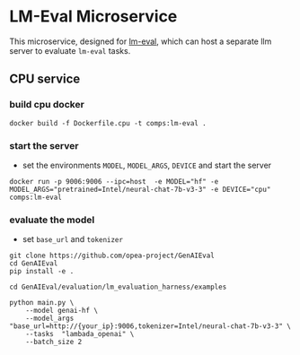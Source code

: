 # LM-Eval Microservice

This microservice, designed for [lm-eval](https://github.com/EleutherAI/lm-evaluation-harness), which can host a separate llm server to evaluate `lm-eval` tasks.

## CPU service

### build cpu docker

```
docker build -f Dockerfile.cpu -t comps:lm-eval .

```

### start the server

- set the environments `MODEL`, `MODEL_ARGS`, `DEVICE` and start the server

```
docker run -p 9006:9006 --ipc=host  -e MODEL="hf" -e MODEL_ARGS="pretrained=Intel/neural-chat-7b-v3-3" -e DEVICE="cpu" comps:lm-eval
```

### evaluate the model

- set `base_url` and `tokenizer`

```
git clone https://github.com/opea-project/GenAIEval
cd GenAIEval
pip install -e .

cd GenAIEval/evaluation/lm_evaluation_harness/examples

python main.py \
    --model genai-hf \
    --model_args "base_url=http://{your_ip}:9006,tokenizer=Intel/neural-chat-7b-v3-3" \
    --tasks  "lambada_openai" \
    --batch_size 2

```
